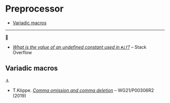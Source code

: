 # Preprocessor <!-- omit in toc -->

- [Variadic macros](#variadic-macros)

---

:link:

* [*What is the value of an undefined constant used in `#if`?*](https://stackoverflow.com/questions/5085392/what-is-the-value-of-an-undefined-constant-used-in-if) &ndash; Stack Overflow

## Variadic macros

:anchor:

-  T.K&ouml;ppe. [*Comma omission and comma deletion*](http://www.open-std.org/jtc1/sc22/wg21/docs/papers/2016/p0306r2.html) &ndash; WG21/P00306R2 (2019)
